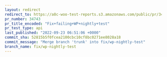 ```yaml
---
layout: redirect
redirect_to: https://a8c-woo-test-reports.s3.amazonaws.com/public/pr/34743/api/index.html
pr_number: 34743
pr_title_encoded: "Fix+failing+WP+nightly+test"
pr_test_type: api
last_published: "2022-09-23 06:51:06 +0000"
commit_sha: 52815b5f0fcea2100cbc10cf8bc0271ee8028a18
commit_message: "Merge branch 'trunk' into fix/wp-nightly-test"
branch_name: fix/wp-nightly-test
---
```

